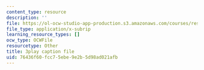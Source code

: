 ```yaml
---
content_type: resource
description: ''
file: https://ol-ocw-studio-app-production.s3.amazonaws.com/courses/res-18-006-calculus-revisited-single-variable-calculus-fall-2010/76436f60fcc75ebe9e2b5d98ad021afb_HI_7Ml16O6Y.vtt
file_type: application/x-subrip
learning_resource_types: []
ocw_type: OCWFile
resourcetype: Other
title: 3play caption file
uid: 76436f60-fcc7-5ebe-9e2b-5d98ad021afb
---
```

